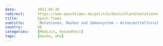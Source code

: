 ```yaml
---
date:          2021-04-26
redirect:      https://www.epochtimes.de/politik/deutschland/mutationen-masken-und-immunsystem-arzneimittelforscherin-ueber-die-falschen-corona-massnahmen-a3489467.html
title:         Epoch Times
subtitle:      'Mutationen, Masken und Immunsystem – Arzneimittelforscherin über "falsche" Corona-Maßnahmen'
country:       DE
categories:    [Medizin, Gesundheit]
tags:          [maske, who]
---
```

